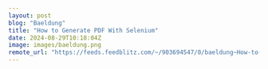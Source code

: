```yaml
---
layout: post
blog: "Baeldung"
title: "How to Generate PDF With Selenium"
date: 2024-08-29T10:18:04Z
image: images/baeldung.png
remote_url: "https://feeds.feedblitz.com/~/903694547/0/baeldung~How-to-Generate-PDF-With-Selenium"
---
```

